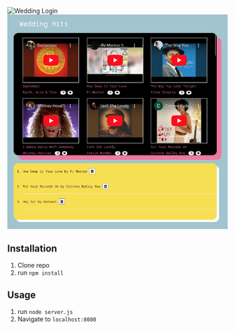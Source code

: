 ![Wedding Login](public/login.png)
![Wedding Playlist](public/weddingplaylist.png)


## Installation

1. Clone repo
2. run `npm install`

## Usage

1. run `node server.js`
2. Navigate to `localhost:8080`